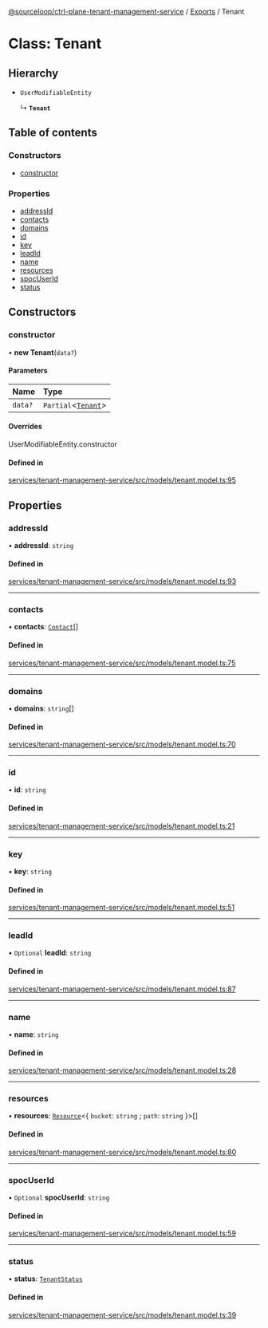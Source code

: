 [@sourceloop/ctrl-plane-tenant-management-service](../README.md) / [Exports](../modules.md) / Tenant

# Class: Tenant

## Hierarchy

- `UserModifiableEntity`

  ↳ **`Tenant`**

## Table of contents

### Constructors

- [constructor](Tenant.md#constructor)

### Properties

- [addressId](Tenant.md#addressid)
- [contacts](Tenant.md#contacts)
- [domains](Tenant.md#domains)
- [id](Tenant.md#id)
- [key](Tenant.md#key)
- [leadId](Tenant.md#leadid)
- [name](Tenant.md#name)
- [resources](Tenant.md#resources)
- [spocUserId](Tenant.md#spocuserid)
- [status](Tenant.md#status)

## Constructors

### constructor

• **new Tenant**(`data?`)

#### Parameters

| Name | Type |
| :------ | :------ |
| `data?` | `Partial`<[`Tenant`](Tenant.md)\> |

#### Overrides

UserModifiableEntity.constructor

#### Defined in

[services/tenant-management-service/src/models/tenant.model.ts:95](https://github.com/sourcefuse/arc-saas/blob/c6084d0/services/tenant-management-service/src/models/tenant.model.ts#L95)

## Properties

### addressId

• **addressId**: `string`

#### Defined in

[services/tenant-management-service/src/models/tenant.model.ts:93](https://github.com/sourcefuse/arc-saas/blob/c6084d0/services/tenant-management-service/src/models/tenant.model.ts#L93)

___

### contacts

• **contacts**: [`Contact`](Contact.md)[]

#### Defined in

[services/tenant-management-service/src/models/tenant.model.ts:75](https://github.com/sourcefuse/arc-saas/blob/c6084d0/services/tenant-management-service/src/models/tenant.model.ts#L75)

___

### domains

• **domains**: `string`[]

#### Defined in

[services/tenant-management-service/src/models/tenant.model.ts:70](https://github.com/sourcefuse/arc-saas/blob/c6084d0/services/tenant-management-service/src/models/tenant.model.ts#L70)

___

### id

• **id**: `string`

#### Defined in

[services/tenant-management-service/src/models/tenant.model.ts:21](https://github.com/sourcefuse/arc-saas/blob/c6084d0/services/tenant-management-service/src/models/tenant.model.ts#L21)

___

### key

• **key**: `string`

#### Defined in

[services/tenant-management-service/src/models/tenant.model.ts:51](https://github.com/sourcefuse/arc-saas/blob/c6084d0/services/tenant-management-service/src/models/tenant.model.ts#L51)

___

### leadId

• `Optional` **leadId**: `string`

#### Defined in

[services/tenant-management-service/src/models/tenant.model.ts:87](https://github.com/sourcefuse/arc-saas/blob/c6084d0/services/tenant-management-service/src/models/tenant.model.ts#L87)

___

### name

• **name**: `string`

#### Defined in

[services/tenant-management-service/src/models/tenant.model.ts:28](https://github.com/sourcefuse/arc-saas/blob/c6084d0/services/tenant-management-service/src/models/tenant.model.ts#L28)

___

### resources

• **resources**: [`Resource`](Resource.md)<{ `bucket`: `string` ; `path`: `string`  }\>[]

#### Defined in

[services/tenant-management-service/src/models/tenant.model.ts:80](https://github.com/sourcefuse/arc-saas/blob/c6084d0/services/tenant-management-service/src/models/tenant.model.ts#L80)

___

### spocUserId

• `Optional` **spocUserId**: `string`

#### Defined in

[services/tenant-management-service/src/models/tenant.model.ts:59](https://github.com/sourcefuse/arc-saas/blob/c6084d0/services/tenant-management-service/src/models/tenant.model.ts#L59)

___

### status

• **status**: [`TenantStatus`](../enums/TenantStatus.md)

#### Defined in

[services/tenant-management-service/src/models/tenant.model.ts:39](https://github.com/sourcefuse/arc-saas/blob/c6084d0/services/tenant-management-service/src/models/tenant.model.ts#L39)
